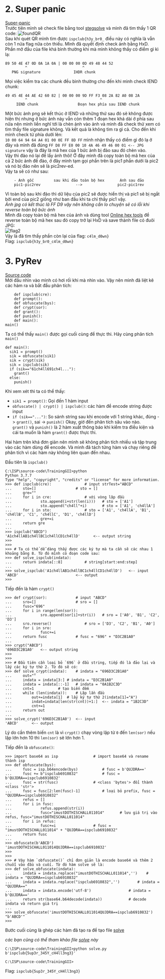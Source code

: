 # 2. Super panic
[Super-panic](https://github.com/ispclub/generalTraining/blob/main/ctf/panic.jpg)  
Trước tiên mình sẽ check file bằng tool [stegsolve](http://www.caesum.com/handbook/Stegsolve.jar) và mình đã tìm thấy 1 QR code:
![foundQR](https://drive.google.com/uc?export=view&id=1KY5i--RmZZlEoJoHzS0GDYVuiFrFrOFK)  
Sau khi quét QR mình tìm được `ispclub{h3y_br0_` điều này có nghĩa là vẫn còn 1 nửa flag nữa còn thiếu. Mình đã quyết định check ảnh bằng HxD.  
Phần mở đầu của file khá bình thường khi mà mình không thấy có điểm gì kì lạ:
```
89 50 4E 47 0D 0A 1A 0A | 00 00 00 0D 49 48 44 52
         ^                         ^
   PNG signature               IHDR chunk
```
Mọi việc kiểm tra các chunk đều bình thường cho đến khi mình check IEND chunk:
```
49 45 4E 44 AE 42 60 82 | 00 00 00 9D FF F3 08 2A 82 A0 08 2A
         ^                                 ^
     IEND chunk                  Đoạn hex phía sau IEND chunk
```  
Một bức ảnh png sẽ kết thúc ở IEND và những thứ sau đó sẽ không được hiện thị nhưng ở bức ảnh này vẫn còn thêm 1 đoạn hex khá dài ở phía sau nữa nên mình liền nghĩ tới là chèn ảnh vào ảnh và mình đã check thử xem có tìm thấy file signature không. Và kết quả là không tìm ra gì cả. Cho đến khi mình check từ phía dưới lên:  
`10 00 64 94 64 A4 01 00 0E FF 8D FF` mình nhận thấy có điểm gì đó lạ ở đây và mình đã đúng `FF D8 FF E0 00 10 4A 46 49 46 00 01 <-- JPG signature` vậy là đây là mã hex của 1 bức ảnh bị đảo sau đó chèn vào.  
Vậy thì đảo nó lại để lấy ảnh thôi! 
Ở đây mình đã copy toàn bộ mã hex của cả 2 bức ảnh để đảo, ở đây mình tạm gọi phần trên là pic1 phần dưới là pic2 và nó bị đảo nên sẽ là pic2rev-ed.  
Vậy ta sẽ có như sau:
```
    - Ảnh gốc         sau khi đảo toàn bộ hex       Ảnh sau đảo
    pic1-pic2rev                -->                pic2-pic1rev
```
Vì toàn bộ sau khi đảo thì dữ liệu của pic2 sẽ được hiển thị và pic1 sẽ bị ngắt bởi end của pic2 giống như ban đầu khi ta chỉ thấy pic1 vậy.  
*Ảnh jpg có kết thúc là FF D9 vậy nên không cần lo chuyện sẽ có lỗi khi reverse toàn bộ bức ảnh*  
Mình đã copy toàn bộ mã hex của ảnh và dùng tool [Online hex tools](https://onlinehextools.com/reverse-hex-digits) để reverse toàn bộ mã hex sau đó copy trở lại HxD và save thành file có đuôi JPG:  
![flag2](https://drive.google.com/uc?export=view&id=1YjDus1-M_FF-nWt1gARIjIhlZpGbUe4k)  
Vậy là đã tìm thấy phần còn lại của flag: `c4lm_d0wn}`  
Flag: `ispclub{h3y_br0_c4lm_d0wn}`
# 3. PyRev
[Source code]()  
Mới đầu nhìn vào mình có hơi rối khi mà nhìn vào. Vậy nên mình đã liệt kê các hàm ra và bắt đầu phân tích:
```
	def ispclub(cre):
	def prompt():
	def obfuscate(bys):
	def crypt(sor):
	def grant():
	def punish():
	def main():
main()
```
Ta có thể thấy `main()` được gọi cuối cùng để thực thi. Hãy cùng phân tích `main()`  
```
def main():
  sik1 = prompt()
  sik = obfuscate(sik1)
  sik = crypt(sik)
  sik = ispclub(sik)
  if (sik=="61ch4ll691ch4l..."):
    grant()
  else:
    punish()
```
Khi xem xét thì ta có thể thấy:
- `sik1 = prompt()`: Gọi đến 1 hàm input
- `obfuscate() | crypt() | ispclub()`: các hàm để encode string được input
- `if (sik=="...")`: So sánh string sau khi encode với 1 string khác, đúng -> `grant()`, sai -> `punish()`
Okay, giờ đến phân tích sâu vào nào.  
`grant()` và `punish()` là 2 hàm xuất thông báo khi kiểm tra điều kiện và cái ta muốn là hàm `grant()` được thực thi.  
  
Hai hàm trên khá đơn giản nên mình sẽ không phân tích nhiều và tập trung vào các hàm dùng để encode. Và mình đã tách từng hàm và chạy riêng để phân tích vì các hàm này không liên quan đến nhau.  
  
Đầu tiên là `ispclub()`  
```
C:\ISP\source-code\TrainingGII>python
Python 3.7.7
Type "help", "copyright", "credits" or "license" for more information.
>>> def ispclub(cre):				# input strTest="ABCD"
...     sto=[]					# sto = []
...     gre=""      
...     for i in cre:				# với vòng lặp đầu
...             sto.append(i+str(len(i)))	# sto = ['A1']
...             sto.append("ch4ll"+i)		# sto = ['A1', 'ch4llA']
...     for i in sto:				# sto = ['A1', 'ch4llA', 'B1', 'ch4llB', 'C1', 'ch4llC', 'D1', 'ch4llD']
...             gre+=i
...     return gre
...
>>> ispclub("ABCD")
'A1ch4llAB1ch4llBC1ch4llCD1ch4llD'		<-- output string
>>>
>>>
>>> # Ta có thể dễ dàng thấy được các ký tự mà ta cần sẽ các nhau 1 khoảng bằng 8. Từ đó mình có đoạn code sau:
>>> def solve_ispclub(indata):
...     return indata[::8]			# string[start:end:step]
...
>>> solve_ispclub('A1ch4llAB1ch4llBC1ch4llCD1ch4llD') 	<-- input
'ABCD'							<-- output
>>>
```  

Tiếp đến là hàm `crypt()`
  
```
>>> def crypt(sor):				# input "ABCD"
...     sro=[]					# sro = []
...     fusc="696"
...     for i in range(len(sor)):
...             sro.append(sor[i]+str(i))	# sro = ['A0', 'B1', 'C2', 'D3']
...     sro.reverse()				# sro = ['D3', 'C2', 'B1', 'A0']
...     for i in sro:
...             fusc+=i
...     return fusc				# fusc = "696" + "D3C2B1A0"
...
>>> crypt("ABCD")
'696D3C2B1A0' 	<-- output string
>>>
>>>
>>> # Đầu tiên cần loại bỏ `696` ở đầu string, tiếp đó là đảo lại và lấy các ký tự thứ 2. Từ đó sẽ có:
>>> def solve_crypt(indata):	# indata = "696D3C2B1A0"
... 	out=""
... 	indata = indata[3:]	# indata = "D3C2B1A0"
... 	indata = indata[::-1]	# indata = "0A1B2C3D"
... 	cnt=1			# tạo biến đếm
... 	while (len(indata)): 	# Lặp lần đầu
... 		out+=indata[1]	# lấy ký tự thứ 2(indata[1]="A")
... 		indat=indata[len(str(cnt))+1:] 	<-- indata = "1B2C3D"
... 		cnt+=1
... 	return out
...
>>> solve_crypt('696D3C2B1A0') 	<-- input
'ABCD'		<-- output
```
Lý do cần thêm biến `cnt` là vì `crypt()` chạy vòng lặp từ `0` đến `len(sor)` nếu lặp lớn hơn 10 thì `len(sor)` sẽ lớn hơn 1.  
  
Tiếp đến là `obfuscate()`:  
```
>>> import base64 as isp 				# import base64 và rename thành isp
>>> def obfuscate(bys):
...     fusc = isp.b64encode(bys)			# fusc = b'QUJDRA=='
...     fusc += b"ispclub6910832"			# fusc = b'QUJDRA==ispclub6910832'
...     fusc = str(fusc)				# <class 'bytes'> đổi thành <class 'str'>
...     fusc = fusc[2:len(fusc)-1]			# loại bỏ prefix, fusc = "QUJDRA==ispclub6910832"
...     refus = []
...     for i in fusc:
...             refus.append(str(i))			
...             fusc="imustDOTHISCHALL011014"		# lưu giá trị vào refus, fusc="imustDOTHISCHALL011014"
...     for i in refus:
...             fusc+=i 				# fusc = "imustDOTHISCHALL011014" + "QUJDRA==ispclub6910832"
...     return fusc
...
>>> obfuscate(b'ABCD')
'imustDOTHISCHALL011014QUJDRA==ispclub6910832'
>>>
>>>
>>> # Vậy hàm `obfuscate()` chỉ đơn giản là encode base64 và thêm 2 chuỗi vào đầu và cuối. Từ đó hàm solve sẽ là:
>>> def solve_obfuscate(indata):
...     indata = indata.replace("imustDOTHISCHALL011014",'') 	# indata = "QUJDRA==ispclub6910832"
...     indata = indata.replace("ispclub6910832",'')		# indata = "QUJDRA=="
...     indata = indata.encode('utf-8')			        # indata = b'QUJDRA=='
...     return str(base64.b64decode(indata))			# decode indata và return giá trị 
...
>>> solve_obfuscate('imustDOTHISCHALL011014QUJDRA==ispclub6910832')
"b'ABCD'"
>>>
```
Bước cuối cùng là ghép các hàm đã tạo ra để tạo file [solve](https://pastebin.com/UFSHV8bd)  

*các bạn cũng có thể tham khảo file [solve](https://pastebin.com/ncgGjGqz) này*
```
C:\ISP\source-code\TrainingGII>python solve.py
b'ispclub{5up3r_345Y_cH4ll3ng3}'

C:\ISP\source-code\TrainingGII>
```
Flag: `ispclub{5up3r_345Y_cH4ll3ng3}`

